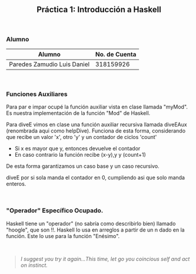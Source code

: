 <h2 align='center'>
  Práctica 1: Introducción a Haskell
</h2>

<br>

### Alumno

| Alumno                      | No. de Cuenta |
| --------------------------- | ------------- |
| Paredes Zamudio Luis Daniel | 318159926     |

<br>

### Funciones Auxiliares

Para par e impar ocupé la función auxiliar vista en clase llamada "myMod". Es nuestra implementación de la función "Mod" de Haskell. 

Para diveE vimos en clase una función auxiliar recursiva llamada diveEAux (renombrada aqui como helpDive). Funciona de esta forma, considerando que recibe un valor 'x', otro 'y' y un contador de ciclos 'count'
- Si x es mayor que y, entonces devuelve el contador
- En caso contrario la función recibe (x-y),y y (count+1) 

De esta forma garantizamos un caso base y un caso recursivo. 

diveE por si sola manda el contador en 0, cumpliendo asi que solo manda enteros. 

<br>

### "Operador" Específico Ocupado.
Haskell tiene un "operador" (no sabría como describirlo bien) llamado "hoogle", que son !!. Haskell lo usa en arreglos a partir de un n dado en la función. Este lo use para la función "Enésimo".

<br>

> _I suggest you try it again...This time, let go you coincious self and act on instinct._
